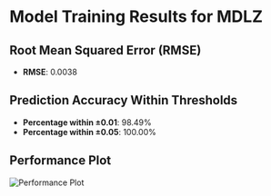 # Model Training Results for MDLZ

## Root Mean Squared Error (RMSE)
- **RMSE**: 0.0038

## Prediction Accuracy Within Thresholds
- **Percentage within ±0.01**: 98.49%
- **Percentage within ±0.05**: 100.00%

## Performance Plot
![Performance Plot](../imgs/MDLZ.png)
